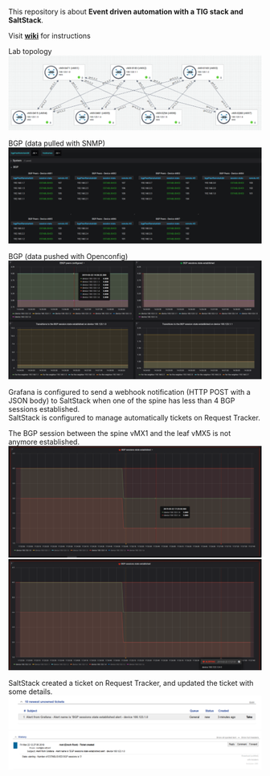 This repository is about **Event driven automation with a TIG stack and SaltStack**.   

Visit [**wiki**](https://github.com/ksator/event_driven_automation_with_a_TIG_stack/wiki) for instructions  

Lab topology
![topology.png](resources/topology.png)  

BGP (data pulled with SNMP)
![BGP.png](resources/BGP.png)  

BGP (data pushed with Openconfig)
![EBGP_sessions_Openconfig.png](resources/EBGP_sessions_Openconfig.png)  

Grafana is configured to send a webhook notification (HTTP POST with a JSON body) to SaltStack when one of the spine has less than 4 BGP sessions established.  
SaltStack is configured to manage automatically tickets on Request Tracker.   

The BGP session between the spine vMX1 and the leaf vMX5 is not anymore established.   
![BGP-issue-vMX1-vMX5.png](resources/BGP-issue-vMX1-vMX5.png)  
![BGP-alert-vMX1-vMX5.png](resources/BGP-alert-vMX1-vMX5.png)  
 
SaltStack created a ticket on Request Tracker, and updated the ticket with some details.     
![RT-new-ticket.png](resources/RT-new-ticket.png)  
![RT-ticket-details.png](resources/RT-ticket-details.png)  

